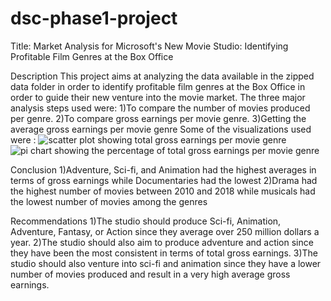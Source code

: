 # dsc-phase1-project
Title: Market Analysis for Microsoft's New Movie 
Studio: Identifying Profitable Film Genres 
at the Box Office 

Description
This project aims at analyzing the data available in the zipped data folder in order to identify profitable film genres 
at the Box Office in order to guide their new venture into the movie market.
The three major analysis steps used were:
1)To compare the number of movies produced per genre.
2)To compare gross earnings per movie genre.
3)Getting the average gross earnings per movie genre
 Some of the visualizations used were :
 ![scatter plot showing total gross earnings per movie genre](https://github.com/JETshelf/dsc-phase1-project/assets/133136216/bef178d6-910a-4a29-8a30-4f94646e9018)
![pi chart showing the percentage of total gross earnings per movie genre](https://github.com/JETshelf/dsc-phase1-project/assets/133136216/3ebef581-b0d9-4f7c-80bd-c1b7def74511)

Conclusion
1)Adventure, Sci-fi, and Animation had the highest averages in terms of gross earnings 
while Documentaries had the lowest
2)Drama had the highest number of movies between 2010 and 2018 while 
musicals had the lowest number of movies among the genres

Recommendations
1)The studio should produce Sci-fi, Animation, Adventure, Fantasy, or Action since they average over 250 
million dollars a year.
2)The studio should also aim to produce adventure and action since they have been the most consistent in 
terms of total gross earnings.
3)The studio should also venture into sci-fi and animation since they have a lower number of movies 
produced and result in a very high average gross earnings.

 
